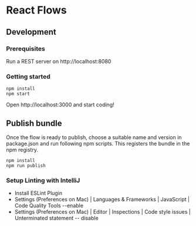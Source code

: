 # React Flows

## Development

### Prerequisites

Run a REST server on http://localhost:8080

### Getting started

```
npm install
npm start
```

Open http://localhost:3000 and start coding!

## Publish bundle

Once the flow is ready to publish, choose a suitable name and version
in package.json and run following npm scripts. This registers the bundle
in the npm registry.

```
npm install
npm run publish
```

### Setup Linting with IntelliJ
- Install ESLint Plugin
- Settings (Preferences on Mac) | Languages & Frameworks | JavaScript |  Code Quality Tools --enable
- Settings (Preferences on Mac) | Editor | Inspections | Code style issues | Unterminated statement -- disable
